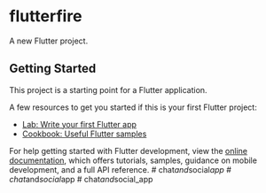 # flutterfire

A new Flutter project.

## Getting Started

This project is a starting point for a Flutter application.

A few resources to get you started if this is your first Flutter project:

- [Lab: Write your first Flutter app](https://docs.flutter.dev/get-started/codelab)
- [Cookbook: Useful Flutter samples](https://docs.flutter.dev/cookbook)

For help getting started with Flutter development, view the
[online documentation](https://docs.flutter.dev/), which offers tutorials,
samples, guidance on mobile development, and a full API reference.
#   c h a t _ a n d _ s o c i a l _ a p p  
 #   c h a t _ a n d _ s o c i a l _ a p p  
 #   c h a t _ a n d _ s o c i a l _ a p p  
 